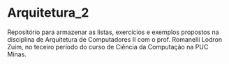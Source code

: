 # Arquitetura_2
Repositório para armazenar as listas, exercícios e exemplos propostos na disciplina de Arquitetura de Computadores II com o prof. Romanelli Lodron Zuim, no teceiro período do curso de Ciência da Computação na PUC Minas.
